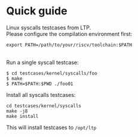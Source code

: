 # Quick guide
Linux syscalls testcases from LTP.<br>
Please configure the compilation environment first:
```
export PATH=/path/to/your/riscv/toolchain:$PATH
```

<br>
Run a single syscall testcase:

```
$ cd testcases/kernel/syscalls/foo
$ make
$ PATH=$PATH:$PWD ./foo01
```

Install all syscalls testcases:

```
cd testcases/kernel/syscalls
make -j8
make install
```
This will install testcases to `/opt/ltp`

